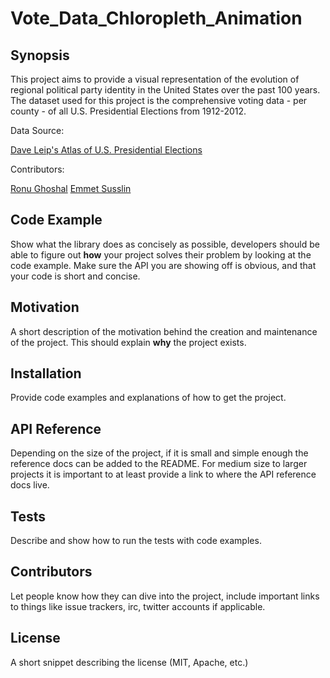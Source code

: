 # Vote_Data_Chloropleth_Animation

## Synopsis

This project aims to provide a visual representation of the evolution of regional political party identity in the United States over the past 100 years.  The dataset used for this project is the comprehensive voting data - per county - of all U.S. Presidential Elections from 1912-2012.

Data Source: 

[Dave Leip's Atlas of U.S. Presidential Elections](http://uselectionatlas.org)

Contributors:

[Ronu Ghoshal](https://github.com/RonuGhoshal)
[Emmet Susslin](https://github.com/esusslin)

## Code Example

Show what the library does as concisely as possible, developers should be able to figure out **how** your project solves their problem by looking at the code example. Make sure the API you are showing off is obvious, and that your code is short and concise.

## Motivation

A short description of the motivation behind the creation and maintenance of the project. This should explain **why** the project exists.

## Installation

Provide code examples and explanations of how to get the project.

## API Reference

Depending on the size of the project, if it is small and simple enough the reference docs can be added to the README. For medium size to larger projects it is important to at least provide a link to where the API reference docs live.

## Tests

Describe and show how to run the tests with code examples.

## Contributors

Let people know how they can dive into the project, include important links to things like issue trackers, irc, twitter accounts if applicable.

## License

A short snippet describing the license (MIT, Apache, etc.)